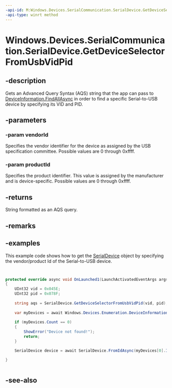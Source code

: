 ```yaml
---
-api-id: M:Windows.Devices.SerialCommunication.SerialDevice.GetDeviceSelectorFromUsbVidPid(System.UInt16,System.UInt16)
-api-type: winrt method
---
```


<!-- Method syntax
public string GetDeviceSelectorFromUsbVidPid(System.UInt16 vendorId, System.UInt16 productId)
-->

# Windows.Devices.SerialCommunication.SerialDevice.GetDeviceSelectorFromUsbVidPid

## -description
Gets an Advanced Query Syntax (AQS) string that the app can pass to [DeviceInformation.FindAllAsync](../windows.devices.enumeration/deviceinformation_findallasync_1257462890.md) in order to find a specific Serial-to-USB device by specifying its VID and PID.

## -parameters
### -param vendorId
Specifies the vendor identifier for the device as assigned by the USB specification committee. Possible values are 0 through 0xffff.

### -param productId
Specifies the product identifier. This value is assigned by the manufacturer and is device-specific. Possible values are 0 through 0xffff.

## -returns
String formatted as an AQS query.

## -remarks

## -examples
This example code shows how to get the [SerialDevice](serialdevice.md) object by specifying the vendor/product Id of the Serial-to-USB device.

```csharp


protected override async void OnLaunched1(LaunchActivatedEventArgs args)
{
    UInt32 vid = 0x045E;
    UInt32 pid = 0x078F;
    
    string aqs = SerialDevice.GetDeviceSelectorFromUsbVidPid(vid, pid);
    
    var myDevices = await Windows.Devices.Enumeration.DeviceInformation.FindAllAsync(aqs, null);
            
    if (myDevices.Count == 0)
    {
        ShowError("Device not found!");
        return;
    }

    SerialDevice device = await SerialDevice.FromIdAsync(myDevices[0].Id);

}



```



## -see-also
